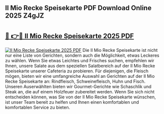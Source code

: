 ## Il Mio Recke Speisekarte PDF Download Online 2025 Z4gJZ

# <h2><a href="http://gcdf94.nevu.top/?p=Il+Mio+Recke+Speisekarte">🔗 👉🔴 Il Mio Recke Speisekarte 2025 PDF</a></h2>

[![Il Mio Recke Speisekarte 2025 PDF](https://i.imgur.com/dBaPXMq.png)](http://gcdf94.nevu.top/?p=Il+Mio+Recke+Speisekarte)
Die Il Mio Recke Speisekarte ist nicht nur eine Liste von Gerichten, sondern auch die Möglichkeit, etwas Leckeres zu wählen. Wenn Sie etwas Leichtes und Frisches suchen, empfehlen wir Ihnen, unsere Salate aus dem speziellen Salatbereich auf der Il Mio Recke Speisekarte unserer Cafeteria zu probieren. Für diejenigen, die Fleisch mögen, bieten wir eine umfangreiche Auswahl an Gerichten auf der Il Mio Recke Speisekarte an: Rindfleisch, Schweinefleisch, Huhn und Fisch. Unseren Auserwählten bieten wir Gourmet-Gerichte wie Schaschlik und Steak an, die auf einem Holzfeuer zubereitet werden. Wenn Sie sich nicht entscheiden können, was Sie von der Il Mio Recke Speisekarte wünschen, ist unser Team bereit zu helfen und Ihnen einen komfortablen und komfortablen Service zu bieten.
